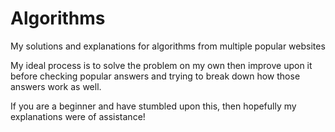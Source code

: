 # Algorithms
My solutions and explanations for algorithms from multiple popular websites

My ideal process is to solve the problem on my own then improve upon it before checking popular answers and trying to break down how those answers work as well.

If you are a beginner and have stumbled upon this, then hopefully my explanations were of assistance!